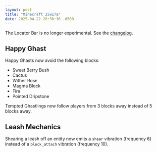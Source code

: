 ```yaml
---
layout: post
title: "Minecraft 25w17a"
date: 2025-04-22 20:30:36 -0500
---
```


The Locator Bar is no longer experimental. See the [changelog](https://www.minecraft.net/en-us/article/minecraft-snapshot-25w17a).

## Happy Ghast

Happy Ghasts now avoid the following blocks:
- Sweet Berry Bush
- Cactus
- Wither Rose
- Magma Block
- Fire
- Pointed Dripstone

Tempted Ghastlings now follow players from 3 blocks away instead of 5 blocks away.

## Leash Mechanics

Shearing a leash off an entity now emits a `shear` vibration (frequency 6) instead of a `block_attach` vibration (frequency 10).

